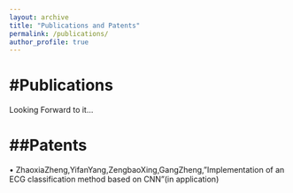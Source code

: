 ```yaml
---
layout: archive
title: "Publications and Patents"
permalink: /publications/
author_profile: true
---
```


#Publications
======
Looking Forward to it...

##Patents
======
 • ZhaoxiaZheng,YifanYang,ZengbaoXing,GangZheng,”Implementation of an ECG classification method based on CNN”(in application)
